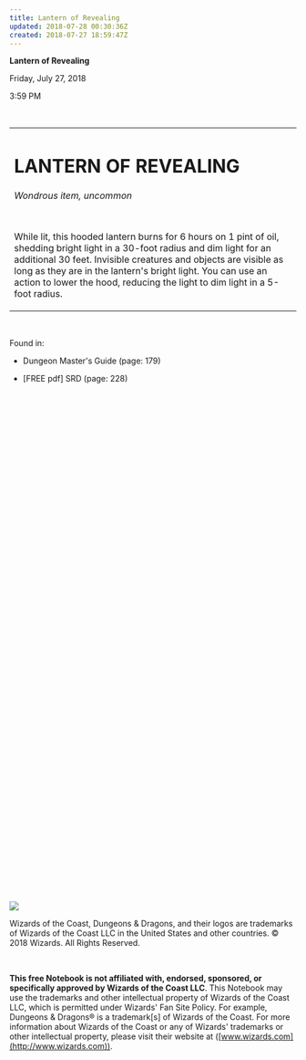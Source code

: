 ```yaml
---
title: Lantern of Revealing
updated: 2018-07-28 00:30:36Z
created: 2018-07-27 18:59:47Z
---
```


**Lantern of Revealing**

Friday, July 27, 2018

3:59 PM

 

<table><tbody><tr class="odd"><td><h1 id="lantern-of-revealing"><strong>LANTERN OF REVEALING</strong></h1><p><em>Wondrous item, uncommon</em></p><p> </p><p>While lit, this hooded lantern burns for 6 hours on 1 pint of oil, shedding bright light in a 30-foot radius and dim light for an additional 30 feet. Invisible creatures and objects are visible as long as they are in the lantern's bright light. You can use an action to lower the hood, reducing the light to dim light in a 5-foot radius.</p></td></tr></tbody></table>

 

Found in:

-   Dungeon Master's Guide (page: 179)

-   \[FREE pdf\] SRD (page: 228)

##  

 

 

 

 

 

 

 

 

 

 

 

 

 

 

 

 

 

 

 

 

 

 

 

 

 

 

 

![](tmp\media\image1.png)

Wizards of the Coast, Dungeons & Dragons, and their logos are trademarks of Wizards of the Coast LLC in the United States and other countries. © 2018 Wizards. All Rights Reserved.

 

**This free Notebook is not affiliated with, endorsed, sponsored, or specifically approved by Wizards of the Coast LLC**. This Notebook may use the trademarks and other intellectual property of Wizards of the Coast LLC, which is permitted under Wizards' Fan Site Policy. For example, Dungeons & Dragons® is a trademark\[s\] of Wizards of the Coast. For more information about Wizards of the Coast or any of Wizards' trademarks or other intellectual property, please visit their website at ([www.wizards.com](http://www.wizards.com)).
